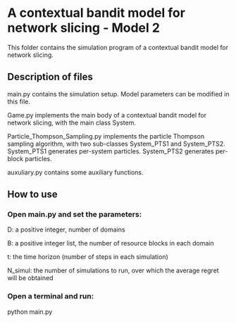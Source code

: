 # A contextual bandit model for network slicing - Model 2

This folder contains the simulation program of a contextual bandit model for 
network slicing. 

## Description of files

main.py contains the simulation setup. Model parameters can be modified in this file.

Game.py implements the main body of a contextual bandit model for network slicing, with the main class System. 

Particle_Thompson_Sampling.py implements the particle Thompson sampling algorithm, with two sub-classes System_PTS1 and System_PTS2. System_PTS1 generates per-system particles. System_PTS2 generates per-block particles. 

auxuliary.py contains some auxiliary functions. 

## How to use

### Open main.py and set the parameters: 

D: a positive integer, number of domains

B: a positive integer list, the number of resource blocks in each domain

t: the time horizon (number of steps in each simulation)

N_simul: the number of simulations to run, over which the average regret will be obtained

### Open a terminal and run:

python main.py

